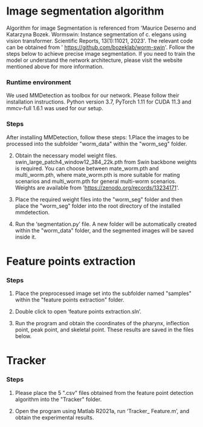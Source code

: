 # Image segmentation algorithm
Algorithm for image Segmentation is referenced from 'Maurice Deserno and Katarzyna Bozek. Wormswin: Instance segmentation of c. elegans using vision transformer. Scientific Reports, 13(1):11021, 2023'. The relevant code can be obtained from ' https://github.com/bozeklab/worm-swin'.
Follow the steps below to achieve precise image segmentation. If you need to train the model or understand the network architecture, please visit the website mentioned above for more information.

### Runtime environment
We used MMDetection as toolbox for our network. Please follow their installation instructions. Python version 3.7, PyTorch 1.11 for CUDA 11.3 and mmcv-full 1.6.1 was used for our setup.

### Steps
After installing MMDetection, follow these steps:
1.Place the images to be processed into the subfolder "worm_data" within the "worm_seg" folder.

2. Obtain the necessary model weight files. 
swin_large_patch4_window12_384_22k.pth from Swin backbone weights is required. You can choose between mate_worm.pth and multi_worm.pth, where mate_worm.pth is more suitable for mating scenarios and multi_worm.pth for general multi-worm scenarios. Weights are available from 'https://zenodo.org/records/13234171'.

3. Place the required weight files into the "worm_seg" folder and then place the "worm_seg" folder into the root directory of the installed mmdetection.

4. Run the ‘segmentation.py’ file. A new folder will be automatically created within the "worm_data" folder, and the segmented images will be saved inside it.

# Feature points extraction
### Steps
1. Place the preprocessed image set into the subfolder named "samples" within the "feature points extraction" folder.

2. Double click to open ‘feature points extraction.sln’.

3. Run the program and obtain the coordinates of the pharynx, inflection point, peak point, and skeletal point. These results are saved in the files below.

# Tracker
### Steps
1. Please place the 5 ".csv" files obtained from the feature point detection algorithm into the "Tracker" folder.

2. Open the program using Matlab R2021a, run ‘Tracker_ Feature.m’, and obtain the experimental results.



